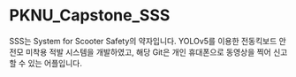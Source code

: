 # PKNU_Capstone_SSS
SSS는 System for Scooter Safety의 약자입니다.
YOLOv5를 이용한 전동킥보드 안전모 미착용 적발 시스템을 개발하였고, 
해당 Git은 개인 휴대폰으로 동영상을 찍어 신고할 수 있는 어플입니다.

